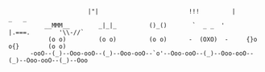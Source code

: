 

                          |"|                         !!!         |              _   _    
              __MMM__        _|_|_         ()_()       `  _ _  '      |.===.        '\\-//`   
               (o o)         (o o)         (o o)      -  (OXO)  -     {}o o{}        (o o)    
          -ooO--(_)--Ooo-ooO--(_)--Ooo-ooO--`o'--Ooo-ooO--(_)--Ooo-ooO--(_)--Ooo-ooO--(_)--Ooo
